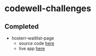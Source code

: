 # codewell-challenges

## Completed
- hosterr-waitlist-page
  - source code [here](https://github.com/cNoside/codewell-challenges/tree/main/challenges/hosterr-waitlist-page)
  - live app [here](https://cnoside.github.io/hosterr-waitlist-page/)
